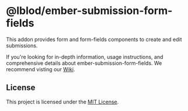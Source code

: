 # @lblod/ember-submission-form-fields

This addon provides form and form-fields components to create and edit submissions.

If you're looking for in-depth information, usage instructions, and comprehensive details about ember-submission-form-fields. We recommend visting our [Wiki](https://github.com/lblod/ember-submission-form-fields/wiki).


## License

This project is licensed under the [MIT License](LICENSE.md).

